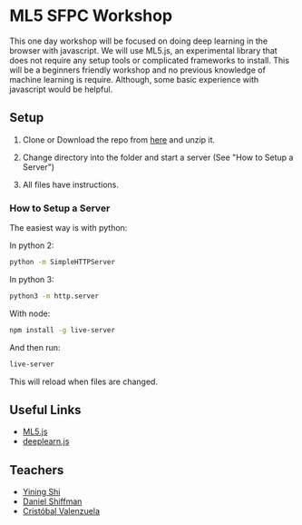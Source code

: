 # ML5 SFPC Workshop

This one day workshop will be focused on doing deep learning in the browser with javascript. We will use ML5.js, an experimental library that does not require any setup tools or complicated frameworks to install. This will be a beginners friendly workshop and no previous knowledge of machine learning is require. Although, some basic experience with javascript would be helpful.

## Setup

1. Clone or Download the repo from [here](https://github.com/cvalenzuela/sfpc/archive/master.zip) and unzip it.

2. Change directory into the folder and start a server (See "How to Setup a Server")

3. All files have instructions.

### How to Setup a Server

The easiest way is with python:

In python 2:
```bash
python -m SimpleHTTPServer
```

In python 3:
```bash
python3 -m http.server
```

With node: 
```bash
npm install -g live-server
```

And then run:

```bash
live-server
```

This will reload when files are changed.

## Useful Links

- [ML5.js](https://github.com/ITPNYU/ml5)
- [deeplearn.js](https://deeplearnjs.org/)

## Teachers

- [Yining Shi](https://github.com/yining1023)
- [Daniel Shiffman](https://github.com/shiffman)
- [Cristóbal Valenzuela](https://github.com/cvalenzuela)
